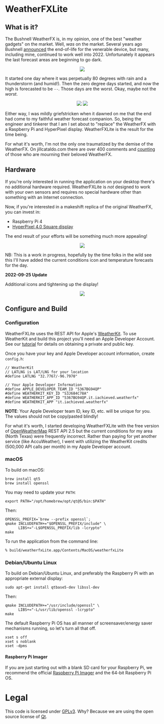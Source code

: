 # WeatherFXLite

## What is it?

The Bushnell WeatherFX is, in my opinion, one of the best "weather gadgets" on the market.  Well, _was_ on the market.  Several years ago Bushnell [announced](https://www.bushnell.com/bu-weatherfx-replacement.html) the end-of-life for the venerable device, but many, including mine, continued to work well into 2022.  Unfortunately it appears the last forecast areas are beginning to go dark.

<div align="center">
<img src="docs/byeWeatherFX.png">
</div>

It started one day where it was perpetually 80 degrees with rain and a thunderstorm (and humid!).  Then the zero degree days started, and now the high is forecasted to be `--`.  Those days are the worst. Okay, maybe not the _worst_.

<div align="center">
<img src="docs/theWorst.png">
<img src="docs/theWorstHeat.png">
</div>

Either way, I was mildly griefstricken when it dawned on me that the end had come to my faithful weather forecast companion.  So, being the engineer and tinkerer that I am I set about to "replace" the WeatherFX with a Raspberry Pi and HyperPixel display.  WeatherFXLite is the result for the time being.

For what it's worth, I'm not the only one traumatized by the demise of the WeatherFX.  On jillcataldo.com there are over 400 comments and [counting](https://jillcataldo.com/happy-new-year-is-your-weather-center-discontinuing-itself/) of those who are mourning their beloved WeatherFX.

## Hardware

If you're only interested in running the application on your desktop there's no additional hardware required.  WeatherFXLite is _not_ designed to work with your own sensors and requires no special hardware other than something with an Internet connection.

Now, if you're interested in a makeshift replica of the original WeatherFX, you can invest in:

* Raspberry Pi 4
* [HyperPixel 4.0 Square display](https://shop.pimoroni.com/products/hyperpixel-4-square?variant=30138251444307)

The end result of your efforts will be something much more appealing!

<div align="center">
<img src="docs/weatherfxlite.jpeg">
</div>

NB:  This is a work in progress, hopefully by the time folks in the wild see this I'll have added the current conditions icon and temperature forecasts for the day.

**2022-09-25 Update**

Additional icons and tightening up the display!

<div align="center">
<img src="docs/weatherfxlite2.jpg">
</div>

## Configure and Build
### Configuration

WeatherFXLite uses the REST API for Apple's [WeatherKit](https://developer.apple.com/weatherkit/).  To use WeatherKit and build this project you'll need an Apple Developer Account.  See our [tutorial](https://dev.iachieved.it/iachievedit/weatherkit-rest-api/) for details on obtaining a private and public key.

Once you have your key and Apple Developer account information, create `config.h`:

```
// WeatherKit
// LATLNG is LAT/LNG for your location
#define LATLNG "32.7767/-96.7970"

// Your Apple Developer Information
#define APPLE_DEVELOPER_TEAM_ID "5367BG94QP"
#define WEATHERKIT_KEY_ID "S3J684C78A"
#define WEATHERKIT_APP_ID "5367BG94QP.it.iachieved.weatherfx"
#define WEATHERKIT_APP "it.iachieved.weatherfx"
```

**NOTE**:  Your Apple Developer team ID, key ID, etc. will be unique for you.  The values should not be copy/pasted blindly!

For what it's worth,  I started developing WeatherFXLite with the free version of [OpenWeatherMap](https://openweathermap.org/api) REST API 2.5 but the current conditions for my area (North Texas) were frequently incorrect.  Rather than paying for yet another service (like AccuWeather), I went with utilizing the WeatherKit credits (500,000 API calls per month) in my Apple Developer account.

### macOS

To build on macOS:

```
brew install qt5
brew install openssl
```

You may need to update your `PATH`:

```
export PATH="/opt/homebrew/opt/qt@5/bin:$PATH"
```

Then:

```
OPENSSL_PREFIX=`brew --prefix openssl`;
qmake INCLUDEPATH+="$OPENSSL_PREFIX/include" \
      LIBS+="-L$OPENSSL_PREFIX/lib -lcrypto"
make
```

To run the application from the command line:

```
% build/weatherfxLite.app/Contents/MacOS/weatherfxLite
```

### Debian/Ubuntu Linux

To build on Debian/Ubuntu Linux, and preferably the Raspberry Pi with an appropriate external display:

```
sudo apt-get install qtbase5-dev libssl-dev
```

Then:

```
qmake INCLUDEPATH+="/usr/include/openssl" \
      LIBS+="-L/usr/lib/openssl -lcrypto"
make
```

The default Raspberry Pi OS has all manner of screensaver/energy saver mechanisms running, so let's turn all that off.

```
xset s off
xset s noblank
xset -dpms
```

#### Raspberry Pi Imager

If you are just starting out with a blank SD card for your Raspberry Pi, we recommend the official [Raspberry Pi Imager](https://www.raspberrypi.com/software/) and the 64-bit Raspberry Pi OS.

# Legal

This code is licensed under [GPLv3](https://www.gnu.org/licenses/gpl-3.0.en.html).  Why?  Because we are using the open source license of [Qt](https://www.qt.io/licensing/).